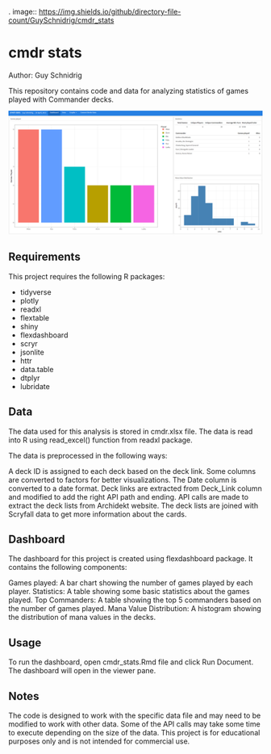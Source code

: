 . image:: https://img.shields.io/github/directory-file-count/GuySchnidrig/cmdr_stats

# cmdr stats 
Author: Guy Schnidrig

This repository contains code and data for analyzing statistics of games played with Commander decks.

![alt text](https://raw.githubusercontent.com/GuySchnidrig/cmdr_stats/main/github_dashboard.PNG)

## Requirements
This project requires the following R packages:

* tidyverse
* plotly
* readxl
* flextable
* shiny
* flexdashboard
* scryr
* jsonlite
* httr
* data.table
* dtplyr
* lubridate

## Data
The data used for this analysis is stored in cmdr.xlsx file. The data is read into R using read_excel() function from readxl package.

The data is preprocessed in the following ways:

A deck ID is assigned to each deck based on the deck link.
Some columns are converted to factors for better visualizations.
The Date column is converted to a date format.
Deck links are extracted from Deck_Link column and modified to add the right API path and ending.
API calls are made to extract the deck lists from Archidekt website.
The deck lists are joined with Scryfall data to get more information about the cards.
## Dashboard
The dashboard for this project is created using flexdashboard package. It contains the following components:

Games played: A bar chart showing the number of games played by each player.
Statistics: A table showing some basic statistics about the games played.
Top Commanders: A table showing the top 5 commanders based on the number of games played.
Mana Value Distribution: A histogram showing the distribution of mana values in the decks.
## Usage
To run the dashboard, open cmdr_stats.Rmd file and click Run Document. The dashboard will open in the viewer pane.

## Notes
The code is designed to work with the specific data file and may need to be modified to work with other data.
Some of the API calls may take some time to execute depending on the size of the data.
This project is for educational purposes only and is not intended for commercial use.
